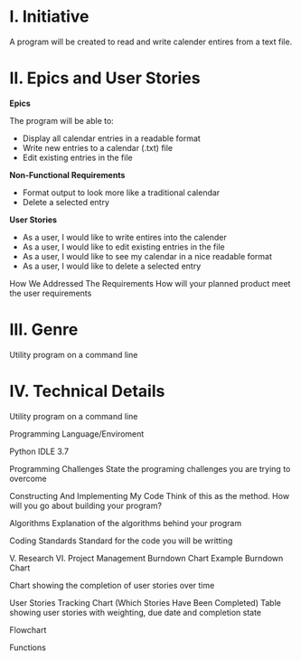 # I. Initiative
A program will be created to read and write calender entires from a text file. 


# II. Epics and User Stories
**Epics**


The program will be able to:

- Display all calendar entries in a readable format
- Write new entries to a calendar (.txt) file
- Edit existing entries in the file


**Non-Functional Requirements**
- Format output to look more like a traditional calendar
- Delete a selected entry


**User Stories**


- As a user, I would like to write entires into the calender
- As a user, I would like to edit existing entries in the file
- As a user, I would like to see my calendar in a nice readable format
- As a user, I would like to delete a selected entry 


How We Addressed The Requirements
How will your planned product meet the user requirements

# III. Genre
Utility program on a command line 

# IV. Technical Details

Utility program on a command line


Programming Language/Enviroment

Python IDLE 3.7


Programming Challenges
State the programing challenges you are trying to overcome

Constructing And Implementing My Code
Think of this as the method. How will you go about building your program?

Algorithms
Explanation of the algorithms behind your program

Coding Standards
Standard for the code you will be writting

V. Research
VI. Project Management
Burndown Chart
Example Burndown Chart

Chart showing the completion of user stories over time

User Stories Tracking Chart (Which Stories Have Been Completed)
Table showing user stories with weighting, due date and completion state

Flowchart


Functions
